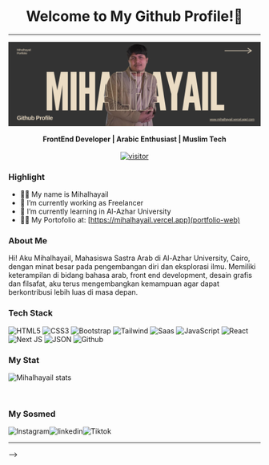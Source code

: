 <h1 align='center' >Welcome to My Github Profile!👋</h1>
<hr>

![Mihalhayail](image/mihal-github.png)

<div align="center">
   
   **FrontEnd Developer | Arabic Enthusiast | Muslim Tech** <br><br>
   <a href="">[![visitor](https://visitor-badge.laobi.icu/badge?page_id=mihalhayail)](https://github.com/mihalhayail)</a> 
    
   
</div>

### Highlight

- 🧑‍🎓 My name is Mihalhayail
- 🔭 I’m currently working as Freelancer
- 🌱 I’m currently learning in Al-Azhar University
- 👨‍💻 My Portofolio at: [https://mihalhayail.vercel.app](portfolio-web)

### About Me

Hi! Aku Mihalhayail, Mahasiswa Sastra Arab di Al-Azhar University, Cairo, dengan minat besar pada pengembangan diri dan eksplorasi ilmu. Memiliki keterampilan di bidang bahasa arab, front end development, desain grafis dan filsafat, aku terus mengembangkan kemampuan agar dapat berkontribusi lebih luas di masa depan.

### Tech Stack

![HTML5](https://img.shields.io/badge/html5-%23E34F26.svg?style=for-the-badge&logo=html5&logoColor=white) ![CSS3](https://img.shields.io/badge/css3-%231572B6.svg?style=for-the-badge&logo=css3&logoColor=white) ![Bootstrap](https://img.shields.io/badge/Bootstrap-563D7C?style=for-the-badge&logo=bootstrap&logoColor=white) ![Tailwind](https://img.shields.io/badge/Tailwind_CSS-38B2AC?style=for-the-badge&logo=tailwind-css&logoColor=white) ![Saas](https://img.shields.io/badge/Sass-CC6699?style=for-the-badge&logo=sass&logoColor=white) ![JavaScript](https://img.shields.io/badge/javascript-%23323330.svg?style=for-the-badge&logo=javascript&logoColor=%23F7DF1E) ![React](https://img.shields.io/badge/react-%2320232a.svg?style=for-the-badge&logo=react&logoColor=%2361DAFB) ![Next JS](https://img.shields.io/badge/Next-black?style=for-the-badge&logo=next.js&logoColor=white) ![JSON](https://img.shields.io/badge/json-5E5C5C?style=for-the-badge&logo=json&logoColor=white) ![Github](https://img.shields.io/badge/GitHub-100000?style=for-the-badge&logo=github&logoColor=white)

### My Stat

![Mihalhayail stats](https://github-readme-stats.vercel.app/api?username=mihalhayail&show_icons=true&theme=solarized-light)

<br>

### My Sosmed

<a href="https://www.instagram.com/mihal-hayail/">
   <img align="left" alt="Instagram" src="https://img.shields.io/badge/Instagram-9B0FFF?style=for-the-badge&logo=instagram&logoColor=white" />
</a>&nbsp;&nbsp;

<a href="https://www.linkedin.com/in/mihalhayail-muhammad-sayuti-68171637a/">
   <img align="left" alt="linkedin" src="https://img.shields.io/badge/LinkedIn-0077B5?style=for-the-badge&logo=linkedin&logoColor=white" />
</a>&nbsp;&nbsp;

<a href="https://www.tiktok.com/@mihalhayail">
   <img align="left" alt="Tiktok" src="https://img.shields.io/badge/TikTok-000000?style=for-the-badge&logo=tiktok&logoColor=white" />
</a>&nbsp;&nbsp;

<hr>
<!-- 
<div align="center">
  <a href="https://open.spotify.com/user/hayail">
    <img src="https://spotify-recently-played-readme.vercel.app/api?user=hayail&count=5&unique=true" alt="Spotify recently played"  />
  </a>
</div>

<!-- ###

<img src="https://raw.githubusercontent.com/mihalhayail/mihalhayail/output/snake.svg" alt="Snake animation" />

### --> -->
